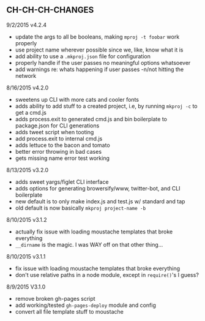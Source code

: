 CH-CH-CH-CHANGES
----------------------------------------------

9/2/2015 v4.2.4
- update the args to all be booleans, making `mproj -t foobar` work properly
- use project name wherever possible since we, like, know what it is
- add ability to use a `.mkproj.json` file for configuration
- properly handle if the user passes no meaningful options whatsoever
- add warnings re: whats happening if user passes -n/not hitting the network

8/16/2015 v4.2.0
- sweetens up CLI with more cats and cooler fonts
- adds ability to add stuff to a created project, i.e, by running `mkproj -c` to get a cmd.js
- adds process.exit to generated cmd.js and bin boilerplate to package.json for CLI generations
- adds tweet script when tooting
- add process.exit to internal cmd.js
- adds lettuce to the bacon and tomato
- better error throwing in bad cases
- gets missing name error test working

8/13/2015 v3.2.0
- adds sweet yargs/figlet CLI interface
- adds options for generating browersify/www, twitter-bot, and CLI boilerplate
- new default is to only make index.js and test.js w/ standard and tap 
- old default is now basically `mkproj project-name -b`

8/10/2015 v3.1.2
- actually fix issue with loading moustache templates that broke everything
- `__dirname` is the magic. I was WAY off on that other thing...

8/10/2015 v3.1.1
- fix issue with loading moustache templates that broke everything
- don't use relative paths in a node module, except in `require()`'s I guess?

8/9/2015 V3.1.0
- remove broken gh-pages script
- add working/tested `gh-pages-deploy` module and config
- convert all file template stuff to moustache
